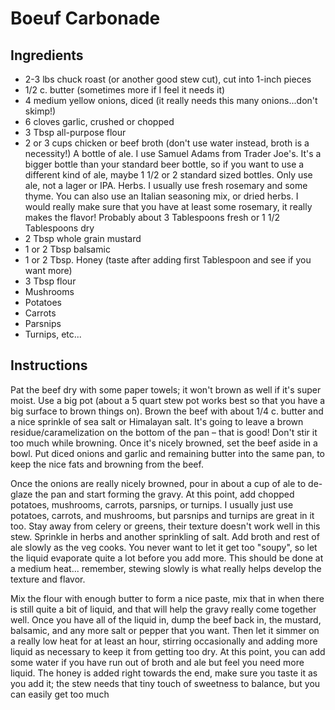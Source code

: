 # Boeuf Carbonade

## Ingredients

* 2-3 lbs chuck roast (or another good stew cut), cut into 1-inch pieces
* 1/2 c. butter (sometimes more if I feel it needs it)
* 4 medium yellow onions, diced (it really needs this many onions...don't skimp!) 
* 6 cloves garlic, crushed or chopped
* 3 Tbsp all-purpose flour
* 2 or 3 cups chicken or beef broth (don't use water instead, broth is a necessity!)
A bottle of ale. I use Samuel Adams from Trader Joe's. It's a bigger bottle than your standard beer bottle, so if you want to use a different kind of ale, maybe 1 1/2 or 2 standard sized bottles. Only use ale, not a lager or IPA.
Herbs. I usually use fresh rosemary and some thyme. You can also use an Italian seasoning mix, or dried herbs. I would really make sure that you have at least some rosemary, it really makes the flavor! Probably about 3 Tablespoons fresh or 1 1/2 Tablespoons dry
* 2 Tbsp whole grain mustard
* 1 or 2 Tbsp balsamic
* 1 or 2 Tbsp. Honey (taste after adding first Tablespoon and see if you want more)
* 3 Tbsp flour
* Mushrooms
* Potatoes
* Carrots
* Parsnips
* Turnips, etc...

## Instructions

Pat the beef dry with some paper towels; it won't brown as well if it's super moist. Use a big pot (about a 5 quart stew pot works best so that you have a big surface to brown things on). Brown the beef with about 1/4 c. butter and a nice sprinkle of sea salt or Himalayan salt. It's going to leave a brown residue/caramelization on the bottom of the pan – that is good! Don't stir it too much while browning. Once it's nicely browned, set the beef aside in a bowl. Put diced onions and garlic and remaining butter into the same pan, to keep the nice fats and browning from the beef. 

Once the onions are really nicely browned, pour in about a cup of ale to de-glaze the pan and start forming the gravy. At this point, add chopped potatoes, mushrooms, carrots, parsnips, or turnips. I usually just use potatoes, carrots, and mushrooms, but parsnips and turnips are great in it too. Stay away from celery or greens, their texture doesn't work well in this stew. Sprinkle in herbs and another sprinkling of salt. Add broth and rest of ale slowly as the veg cooks. You never want to let it get too "soupy", so let the liquid evaporate quite a lot before you add more. This should be done at a medium heat... remember, stewing slowly is what really helps develop the texture and flavor.

Mix the flour with enough butter to form a nice paste, mix that in when there is still quite a bit of liquid, and that will help the gravy really come together well. Once you have all of the liquid in, dump the beef back in, the mustard, balsamic, and any more salt or pepper that you want. Then let it simmer on a really low heat for at least an hour, stirring occasionally and adding more liquid as necessary to keep it from getting too dry. At this point, you can add some water if you have run out of broth and ale but feel you need more liquid.
The honey is added right towards the end, make sure you taste it as you add it; the stew needs that tiny touch of sweetness to balance, but you can easily get too much